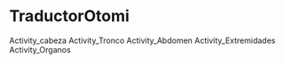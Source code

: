 # TraductorOtomi
Activity_cabeza
Activity_Tronco
Activity_Abdomen
Activity_Extremidades
Activity_Organos
